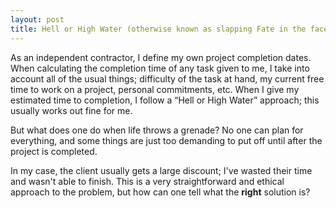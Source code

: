 ```yaml
---
layout: post
title: Hell or High Water (otherwise known as slapping Fate in the face)
---
```


As an independent contractor, I define my own project completion dates. 
When calculating the completion time of any task given to me, I take 
into account all of the usual things; difficulty of the task at hand, 
my current free time to work on a project, personal commitments, etc. 
When I give my estimated time to completion, I follow a &ldquo;Hell or 
High Water&rdquo; approach; this usually works out fine for me.

But what does one do when life throws a grenade? No one can plan for 
everything, and some things are just too demanding to put off until 
after the project is completed.

In my case, the client usually gets a large discount; I've wasted their 
time and wasn't able to finish. This is a very straightforward and 
ethical approach to the problem, but how can one tell what the 
**right** solution is?
